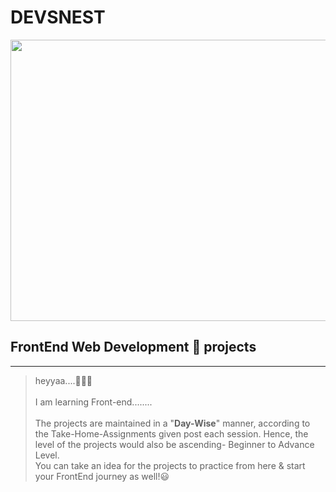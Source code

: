 # DEVSNEST
<img src="https://drive.google.com/uc?export=view&id=1KbLrZ79yV59j_MXIa4HP1inx7-56TeGE" width="700" height="450">

## FrontEnd Web Development 🎨 projects

---


>heyyaa....🙋🏽‍♂️<br><br>
I am learning Front-end........<br><br>
The projects are maintained in a "**Day-Wise**" manner, according to the Take-Home-Assignments given post each session. Hence, the level of the projects would also be ascending- Beginner to Advance Level.<br>
You can take an idea for the projects to practice from here & start your FrontEnd journey as well!😃<br>
